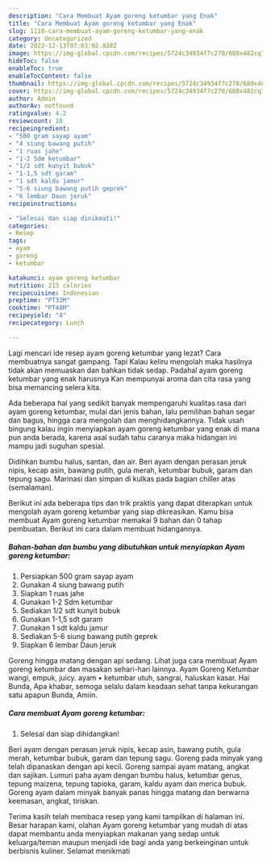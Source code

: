 ```yaml
---
description: "Cara Membuat Ayam goreng ketumbar yang Enak"
title: "Cara Membuat Ayam goreng ketumbar yang Enak"
slug: 1118-cara-membuat-ayam-goreng-ketumbar-yang-enak
category: Uncategorized
date: 2022-12-13T07:03:02.828Z
image: https://img-global.cpcdn.com/recipes/5724c34934f7c270/680x482cq70/ayam-goreng-ketumbar-foto-resep-utama.jpg
hideToc: false
enableToc: true
enableTocContent: false
thumbnail: https://img-global.cpcdn.com/recipes/5724c34934f7c270/680x482cq70/ayam-goreng-ketumbar-foto-resep-utama.jpg
cover: https://img-global.cpcdn.com/recipes/5724c34934f7c270/680x482cq70/ayam-goreng-ketumbar-foto-resep-utama.jpg
author: Admin
authorAv: notfound
ratingvalue: 4.2
reviewcount: 10
recipeingredient:
- "500 gram sayap ayam"
- "4 siung bawang putih"
- "1 ruas jahe"
- "1-2 Sdm ketumbar"
- "1/2 sdt kunyit bubuk"
- "1-1,5 sdt garam"
- "1 sdt kaldu jamur"
- "5-6 siung bawang putih geprek"
- "6 lembar Daun jeruk"
recipeinstructions:

- "Selesai dan siap dinikmati!"
categories:
- Resep
tags:
- ayam
- goreng
- ketumbar

katakunci: ayam goreng ketumbar 
nutrition: 213 calories
recipecuisine: Indonesian
preptime: "PT33M"
cooktime: "PT48M"
recipeyield: "4"
recipecategory: Lunch

---
```



Lagi mencari ide resep ayam goreng ketumbar yang lezat? Cara membuatnya sangat gampang. Tapi Kalau keliru mengolah maka hasilnya tidak akan memuaskan dan bahkan tidak sedap. Padahal ayam goreng ketumbar yang enak harusnya Kan mempunyai aroma dan cita rasa yang bisa memancing selera kita.


Ada beberapa hal yang sedikit banyak mempengaruhi kualitas rasa dari ayam goreng ketumbar, mulai dari jenis bahan, lalu pemilihan bahan segar dan bagus, hingga cara mengolah dan menghidangkannya. Tidak usah bingung kalau ingin menyiapkan ayam goreng ketumbar yang enak di mana pun anda berada, karena asal sudah tahu caranya maka hidangan ini mampu jadi suguhan spesial.

Didihkan bumbu halus, santan, dan air. Beri ayam dengan perasan jeruk nipis, kecap asin, bawang putih, gula merah, ketumbar bubuk, garam dan tepung sagu. Marinasi dan simpan di kulkas pada bagian chiller atas (semalaman).


Berikut ini ada beberapa tips dan trik praktis yang dapat diterapkan untuk mengolah ayam goreng ketumbar yang siap dikreasikan. Kamu bisa membuat Ayam goreng ketumbar memakai 9 bahan dan 0 tahap pembuatan. Berikut ini cara dalam membuat hidangannya.

<!--inarticleads1-->

##### Bahan-bahan dan bumbu yang dibutuhkan untuk menyiapkan Ayam goreng ketumbar:

1. Persiapkan 500 gram sayap ayam
1. Gunakan 4 siung bawang putih
1. Siapkan 1 ruas jahe
1. Gunakan 1-2 Sdm ketumbar
1. Sediakan 1/2 sdt kunyit bubuk
1. Gunakan 1-1,5 sdt garam
1. Gunakan 1 sdt kaldu jamur
1. Sediakan 5-6 siung bawang putih geprek
1. Siapkan 6 lembar Daun jeruk


Goreng hingga matang dengan api sedang. Lihat juga cara membuat Ayam goreng ketumbar dan masakan sehari-hari lainnya. Ayam Goreng Ketumbar wangi, empuk, juicy. ayam • ketumbar utuh, sangrai, haluskan kasar. Hai Bunda, Apa khabar, semoga selalu dalam keadaan sehat tanpa kekurangan satu apapun Bunda, Amiin. 

<!--inarticleads2-->

##### Cara membuat Ayam goreng ketumbar:


1. Selesai dan siap dihidangkan!

Beri ayam dengan perasan jeruk nipis, kecap asin, bawang putih, gula merah, ketumbar bubuk, garam dan tepung sagu. Goreng pada minyak yang telah dipanaskan dengan api kecil. Goreng sampai ayam matang, angkat dan sajikan. Lumuri paha ayam dengan bumbu halus, ketumbar gerus, tepung maizena, tepung tapioka, garam, kaldu ayam dan merica bubuk. Goreng ayam dalam minyak banyak panas hingga matang dan berwarna keemasan, angkat, tiriskan. 

Terima kasih telah membaca resep yang kami tampilkan di halaman ini. Besar harapan kami, olahan Ayam goreng ketumbar yang mudah di atas dapat membantu anda menyiapkan makanan yang sedap untuk keluarga/teman maupun menjadi ide bagi anda yang berkeinginan untuk berbisnis kuliner. Selamat menikmati

